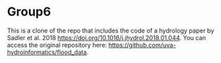 # Group6
This is a clone of the repo that includes the code of a hydrology paper by Sadler et al. 2018 https://doi.org/10.1016/j.jhydrol.2018.01.044.
You can access the original repository here: https://github.com/uva-hydroinformatics/flood_data.
